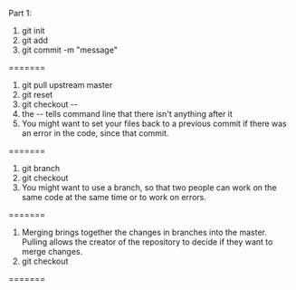 Part 1:

1. git init
2. git add
3. git commit -m "message"

=======

1. git pull upstream master
2. git reset
3. git checkout --
4. the -- tells command line that there isn't anything after it
5. You might want to set your files back to a previous commit if there was an error in the code, since that commit.

=======

1. git branch
2. git checkout
3. You might want to use a branch, so that two people can work on the same code at the same time or to work on errors.

=======

1. Merging brings together the changes in branches into the master. Pulling allows the creator of the repository to decide if they want to merge changes.
2. git checkout

=======
